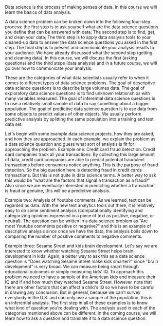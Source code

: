 Data science is the process of making senses of data. In this course we will learn the basics of data analysis.

A data science problem can be broken down into the following four-step process: the first step is to ask yourself what are the data science questions you define that can be answered with data; The second step is to find, get, and clean your data; The third step is to apply data analysis tools to your cleaned-up data to answer the data science questions you asked in the first step. The final step is to present and communicate your analysis results to your audience. We have already discussed what the second step (getting and cleaning data). In this course, we will discuss the first (asking questions) and the third steps (data analysis) and in a future course, we will go over how to communicate your analysis.

These are the categories of what data scientists usually refer to when it comes to different types of data science problems. The goal of descriptive data science questions is to describe large volumes data. The goal of exploratory data science questions is to find unknown relationships with many variables measured. The goal of inferential data science questions is to use a relatively small sample of data to say something about a bigger population. The goal of predictive data science question is to use data from some objects to predict values of other objects. We usually perform predictive analysis by splitting the same population into a training and test data set. 

Let's begin with some example data science projects, how they are asked, and how they are approached. In each example, we explain the problem as a data science question and guess what sort of analysis is fit for approaching the problem. Example one: Credit card fraud detection. Credit card companies track all your transactions. By collecting this large amount of data, credit card companies are able to predict potential fraudulent transactions before consumers notice anything. This is the purpose of fraud detection. So the big question here is detecting fraud in credit cards transactions. But this is not quite in data science terms. A better way to ask this would be "what are the factors that signal a transaction as a fraud?" Also since we are eventually interested in predicting whether a transaction is fraud or genuine, this will be a predictive analysis.

Example two: Analysis of Youtube comments. As we learned, text can be regarded as data. With the new text analytics tools out there, it is relatively easy to do some sentiment analysis (computationally identifying and categorizing opinions expressed in a piece of text as positive, negative, or neutral). The question can be written in a data science problem as "Are most Youtube comments positive or negative?" and this is an example of descriptive analysis since once we have the data, the analysis boils down to comparing the number of positive comments to negative comments.

Example three: Sesame Street and kids brain development. Let's say we are interested to know whether watching Sesame Street helps brain development in kids. Again, a better way to ask this as a data science question is "Does watching Sesame Street make kids smarter?" since "brain development" is very broad. We can measure being smart through educational outcomes or simply measuring kids' IQ. To approach this problem we need to have a sample of the American kids and measure their IQ and if and how much they watched Sesame Street. However, note that there are other factors that can affect a child's IQ so we have to be careful in drawing any conclusion. But in general, because we can't survey everybody in the U.S. and can only use a sample of the population, this is an inferential analysis. The first step in all of these examples is to know what kind of question you're dealing with. The analysis used in each of the categories mentioned above can be different. In the coming course, we will learn how to ask a question and translate it to a data science question.